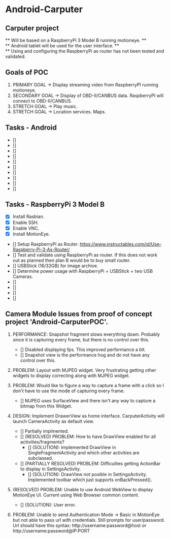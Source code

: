 # Android-Carputer

## Carputer project

** Will be based on a RaspberryPi 3 Model B running motioneye. **  <br />
** Android tablet will be used for the user interface. **  <br />
** Using and configuring the RaspberryPi as router has not been tested and validated.

## Goals of POC
1.  PRIMARY GOAL -> Display streaming video from RaspberryPI running motioneye.
2.  SECONDARY GOAL -> Display of OBD-II/CANBUS data.  RaspberryPI will connect to OBD-II/CANBUS.
3.  STRETCH GOAL -> Play music.
4.  STRETCH GOAL -> Location services.  Maps.

##  Tasks - Android
- []
- []
- []
- []
- []
- []
- []
- []
- []
- []

##  Tasks - RaspberryPi 3 Model B
- [x]  Install Rasbian.
- [x]  Enable SSH.
- [x]  Enable VNC.
- [x]  Install MotionEye.
- []  Setup RaspberryPi as Router.  https://www.instructables.com/id/Use-Raspberry-Pi-3-As-Router/
- []  Test and validate using RaspberryPi as router.  If this does not work out as planned then plan B would be to buy small router.
- []  USBStick (16/32GB) for image archive.
- []  Determine power usage with RaspberryPi + USBStick + two USB Cameras.
- []
- []
- []
- []

## Camera Module Issues from proof of concept project 'Android-CarputerPOC'.
1. PERFORMANCE:  Snapshot fragment slows everything down. Probably since it is capturing every frame, but there is no control over this.
	- []  Disabled displaying fps.  This improved performance a bit.
	- []  Snapshot view is the performance hog and do not have any control over this.

2. PROBLEM:  Layout with MJPEG widget.  Very frustrating getting other widgets to display correcting along with MJPEG widget.

3. PROBLEM:  Would like to figure a way to capture a frame with a click so I don't have to use the mode of capturing every frame. 
	- []  MJPEG uses SurfaceView and there isn't any way to capture a bitmap from this Widget.
	
4. DESIGN:  Implement DrawerView as home interface.  CarputerActivity will launch CameraActivity as default view.
	- []  Partially implmented.
	- []  (RESOLVED) PROBLEM:  How to have DrawView enabled for all activities/fragments?  
		- []  (SOLUTION): Implemented DrawView in SingleFragmentActivity and which other activities are subclassed.
	- []  (PARTIALLY RESOLVED) PROBLEM:  Difficulites getting ActionBar to display in SettingsActivity.
		- []  (SOLUTION): DrawView not posible in SettingsActivity.  Implemented toolbar which just supports onBackPressed(). 

5. (RESOLVED) PROBLEM:  Unable to use Android WebView to display MotionEye UI.  Current using Web Browser common content.
	- []  (SOLUTION):  User error.

6. PROBLEM:  Unable to send Authentication Mode -> Basic in MotionEye but not able to pass url with credentials.  Still prompts for user/password.
Url should have this syntax:  http://username:password@host or http://username:password@IP:PORT


 
 
 
 
 
 
 
 
 
 
 
 
 
 
 
 
 
 
 
 
 
 
 
 
 
 
 